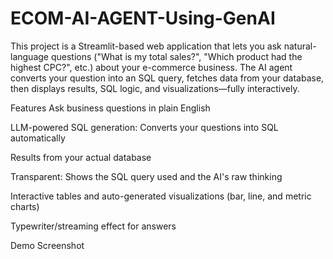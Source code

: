 # ECOM-AI-AGENT-Using-GenAI
This project is a Streamlit-based web application that lets you ask natural-language questions ("What is my total sales?", "Which product had the highest CPC?", etc.) about your e-commerce business. The AI agent converts your question into an SQL query, fetches data from your database, then displays results, SQL logic, and visualizations—fully interactively.

Features
Ask business questions in plain English

LLM-powered SQL generation: Converts your questions into SQL automatically

Results from your actual database

Transparent: Shows the SQL query used and the AI's raw thinking

Interactive tables and auto-generated visualizations (bar, line, and metric charts)

Typewriter/streaming effect for answers

Demo Screenshot
